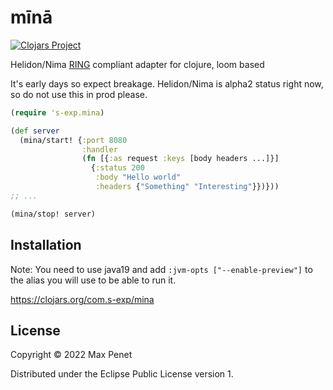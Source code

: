# mīnā

[![Clojars Project](https://img.shields.io/clojars/v/com.s-exp/mina.svg)](https://clojars.org/com.s-exp/mina)

Helidon/Nima [RING](https://github.com/ring-clojure/ring/blob/master/SPEC) compliant adapter for clojure, loom based 

It's early days so expect breakage. 
Helidon/Nima is alpha2 status right now, so do not use this in prod please.


```clojure
(require 's-exp.mina)

(def server
  (mina/start! {:port 8080
                :handler
                (fn [{:as request :keys [body headers ...]}]
                  {:status 200
                   :body "Hello world"
                   :headers {"Something" "Interesting"}})}))
;; ...

(mina/stop! server)

```

## Installation

Note: You need to use java19 and add `:jvm-opts ["--enable-preview"]` to the
alias you will use to be able to run it.

https://clojars.org/com.s-exp/mina

## License

Copyright © 2022 Max Penet

Distributed under the Eclipse Public License version 1.
